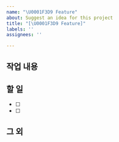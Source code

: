 ```yaml
---
name: "\U0001F3D9 Feature"
about: Suggest an idea for this project
title: "[\U0001F3D9 Feature]"
labels: ''
assignees: ''

---
```


## 작업 내용


## 할 일
- [ ]
- [ ]

## 그 외
